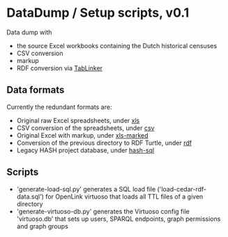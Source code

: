# DataDump / Setup scripts, v0.1

Data dump with 

* the source Excel workbooks containing the Dutch historical censuses
* CSV conversion
* markup
* RDF conversion via [TabLinker](https://github.com/Data2Semantics/TabLinker/)

## Data formats

Currently the redundant formats are:

* Original raw Excel spreadsheets, under [xls](https://github.com/CEDAR-project/DataDump/tree/master/xls/)
* CSV conversion of the spreadsheets, under [csv](https://github.com/CEDAR-project/DataDump/tree/master/csv/)
* Original Excel with markup, under [xls-marked](https://github.com/CEDAR-project/DataDump/tree/master/xls-marked/)
* Conversion of the previous directory to RDF Turtle, under [rdf](https://github.com/CEDAR-project/DataDump/tree/master/rdf/)
* Legacy HASH project database, under [hash-sql](https://github.com/CEDAR-project/DataDump/tree/master/hash-sql/)

## Scripts

* 'generate-load-sql.py' generates a SQL load file ('load-cedar-rdf-data.sql') for OpenLink virtuoso that loads all TTL files of a given directory
* 'generate-virtuoso-db.py' generates the Virtuoso config file 'virtuoso.db' that sets up users, SPARQL endpoints, graph permissions and graph groups
